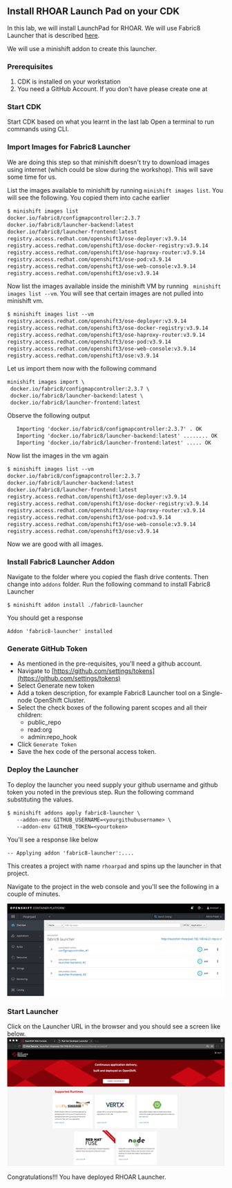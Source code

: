 ## Install RHOAR Launch Pad on your CDK

In this lab, we will install LaunchPad for RHOAR. We will use Fabric8 Launcher that is described [here](https://appdev.openshift.io/docs/minishift-installation.html#introduction-to-the-launcher-application).

We will use a minishift addon to create this launcher.

### Prerequisites
1. CDK is installed on your workstation
2. You need a GitHub Account. If you don't have please create one at


### Start CDK
Start CDK based on what you learnt in the last lab
Open a terminal to run commands using CLI.

### Import Images for Fabric8 Launcher

We are doing this step so that minishift doesn't try to download images using internet (which could be slow during the workshop). This will save some time for us.

List the images available to minishift by running `minishift images list`. You will see the following. You copied them into cache earlier

``` 
$ minishift images list
docker.io/fabric8/configmapcontroller:2.3.7
docker.io/fabric8/launcher-backend:latest
docker.io/fabric8/launcher-frontend:latest
registry.access.redhat.com/openshift3/ose-deployer:v3.9.14
registry.access.redhat.com/openshift3/ose-docker-registry:v3.9.14
registry.access.redhat.com/openshift3/ose-haproxy-router:v3.9.14
registry.access.redhat.com/openshift3/ose-pod:v3.9.14
registry.access.redhat.com/openshift3/ose-web-console:v3.9.14
registry.access.redhat.com/openshift3/ose:v3.9.14
```

Now list the images available inside the minishift VM by running ` minishift images list --vm`. You will see that certain images are not pulled into minishift vm.

```
$ minishift images list --vm
registry.access.redhat.com/openshift3/ose-deployer:v3.9.14
registry.access.redhat.com/openshift3/ose-docker-registry:v3.9.14
registry.access.redhat.com/openshift3/ose-haproxy-router:v3.9.14
registry.access.redhat.com/openshift3/ose-pod:v3.9.14
registry.access.redhat.com/openshift3/ose-web-console:v3.9.14
registry.access.redhat.com/openshift3/ose:v3.9.14
```

Let us import them now with the following command

```
minishift images import \
 docker.io/fabric8/configmapcontroller:2.3.7 \
 docker.io/fabric8/launcher-backend:latest \
 docker.io/fabric8/launcher-frontend:latest
```

Observe the following output
```
   Importing 'docker.io/fabric8/configmapcontroller:2.3.7' . OK
   Importing 'docker.io/fabric8/launcher-backend:latest' ........ OK
   Importing 'docker.io/fabric8/launcher-frontend:latest' ..... OK
```

Now list the images in the vm again

```
$ minishift images list --vm
docker.io/fabric8/configmapcontroller:2.3.7
docker.io/fabric8/launcher-backend:latest
docker.io/fabric8/launcher-frontend:latest
registry.access.redhat.com/openshift3/ose-deployer:v3.9.14
registry.access.redhat.com/openshift3/ose-docker-registry:v3.9.14
registry.access.redhat.com/openshift3/ose-haproxy-router:v3.9.14
registry.access.redhat.com/openshift3/ose-pod:v3.9.14
registry.access.redhat.com/openshift3/ose-web-console:v3.9.14
registry.access.redhat.com/openshift3/ose:v3.9.14
```

Now we are good with all images.

### Install Fabric8 Launcher Addon

Navigate to the folder where you copied the flash drive contents. Then change into `addons` folder. Run the following command to install Fabric8 Launcher

```
$ minishift addon install ./fabric8-launcher
```

You should get a response

```
Addon 'fabric8-launcher' installed
```

### Generate GitHub Token

* As mentioned in the pre-requisites, you'll need a github account. 
* Navigate to [https://github.com/settings/tokens](https://github.com/settings/tokens)
* Select Generate new token
* Add a token description, for example Fabric8 Launcher tool on a Single-node OpenShift Cluster.
* Select the check boxes of the following parent scopes and all their children:
	* public_repo
	* read:org
	* admin:repo_hook
* Click `Generate Token`
* Save the hex code of the personal access token.



### Deploy the Launcher

To deploy the launcher you need supply your github username and github token you noted in the previous step. Run the following command substituting the values.

```
$ minishift addons apply fabric8-launcher \
   --addon-env GITHUB_USERNAME=<yourgithubusername> \
   --addon-env GITHUB_TOKEN=<yourtoken>
```

You'll see a response like below

```
-- Applying addon 'fabric8-launcher':....
```

This creates a project with name `rhoarpad` and spins up the launcher in that project. 

Navigate to the project in the web console and you'll see the following in a couple of minutes.

![](./images/1.Launcher.jpeg)


### Start Launcher

Click on the Launcher URL in the browser and you should see a screen like below.
![](./images/2.Launcher.jpeg)

Congratulations!!! You have deployed RHOAR Launcher.







